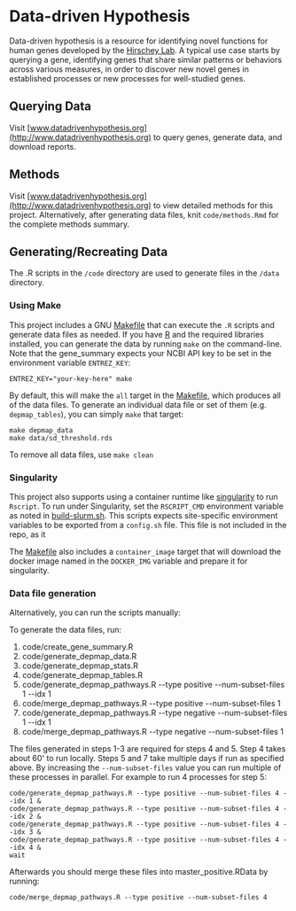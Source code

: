 # Data-driven Hypothesis

Data-driven hypothesis is a resource for identifying novel functions for human genes developed by the [Hirschey Lab](http://www.hirscheylab.org). A typical use case starts by querying a gene, identifying genes that share similar patterns or behaviors across various measures, in order to discover new novel genes in established processes or new processes for well-studied genes.

## Querying Data

Visit [www.datadrivenhypothesis.org](http://www.datadrivenhypothesis.org) to query genes, generate data, and download reports.

## Methods

Visit [www.datadrivenhypothesis.org](http://www.datadrivenhypothesis.org) to view detailed methods for this project. Alternatively, after generating data files, knit `code/methods.Rmd` for the complete methods summary.

## Generating/Recreating Data

The .R scripts in the `/code` directory are used to generate files in the `/data` directory.

### Using Make

This project includes a GNU [Makefile](https://www.gnu.org/software/make/manual/html_node/Introduction.html) that can execute the `.R` scripts and generate data files as needed. If you have [R](https://www.r-project.org) and the required libraries installed, you can generate the data by running `make` on the command-line. Note that the gene\_summary expects your NCBI API key to be set in the environment variable `ENTREZ_KEY`:

```
ENTREZ_KEY="your-key-here" make
```

By default, this will make the `all` target in the [Makefile](Makefile), which produces all of the data files. To generate an individual data file or set of them (e.g. `depmap_tables`), you can simply `make` that target:

```
make depmap_data
make data/sd_threshold.rds
```

To remove all data files, use `make clean`

### Singularity

This project also supports using a container runtime like [singularity](https://sylabs.io/singularity/) to run `Rscript`. To run under Singularity, set the `RSCRIPT_CMD` environment variable as noted in [build-slurm.sh](build-slurm.sh). This scripts expects site-specific environment variables to be exported from a `config.sh` file. This file is not included in the repo, as it

The [Makefile](Makefile) also includes a `container_image` target that will download the docker image named in the `DOCKER_IMG` variable and prepare it for singularity.

### Data file generation

Alternatively, you can run the scripts manually:

To generate the data files, run:
1. code/create_gene_summary.R
2. code/generate_depmap_data.R
3. code/generate_depmap_stats.R
4. code/generate_depmap_tables.R
5. code/generate_depmap_pathways.R --type positive --num-subset-files 1 --idx 1
6. code/merge_depmap_pathways.R --type positive --num-subset-files 1
7. code/generate_depmap_pathways.R --type negative --num-subset-files 1 --idx 1
8. code/merge_depmap_pathways.R --type negative --num-subset-files 1

The files generated in steps 1-3 are required for steps 4 and 5. Step 4 takes about 60' to run locally. Steps 5 and 7 take multiple days if run as specified above. By increasing the `--num-subset-files` value you can run multiple of these processes in parallel. For example to run 4 processes for step 5:
```
code/generate_depmap_pathways.R --type positive --num-subset-files 4 --idx 1 &
code/generate_depmap_pathways.R --type positive --num-subset-files 4 --idx 2 &
code/generate_depmap_pathways.R --type positive --num-subset-files 4 --idx 3 & 
code/generate_depmap_pathways.R --type positive --num-subset-files 4 --idx 4 &
wait
```
Afterwards you should merge these files into master_positive.RData by running:
```
code/merge_depmap_pathways.R --type positive --num-subset-files 4
```

